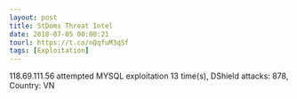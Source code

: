 ```yaml
---
layout: post
title: StDoms Threat Intel
date: 2018-07-05 00:00:21
tourl: https://t.co/nQqfuM3qSf
tags: [Exploitation]
---
```

118.69.111.56 attempted MYSQL exploitation 13 time(s), DShield attacks: 878, Country: VN